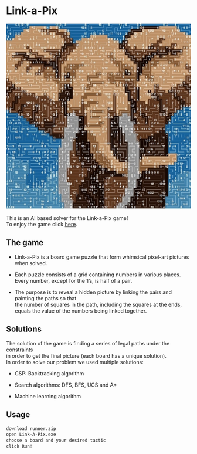# Link-a-Pix
![](cover_image.jpg)

This is an AI based solver for the Link-a-Pix game!  
To enjoy the game click [here](https://www.conceptispuzzles.com/index.aspx?uri=puzzle/link-a-pix).


## The game
* Link-a-Pix is a board game puzzle that form whimsical pixel-art pictures when solved.     

* Each puzzle consists of a grid containing numbers in various places.    
  Every number, except for the 1’s, is half of a pair.    
  
* The purpose is to reveal a hidden picture by linking the pairs and painting the paths so that    
  the number of squares in the path, including the squares at the ends,     
  equals the value of the numbers being linked together.    


## Solutions
The solution of the game is finding a series of legal paths under the constraints   
in order to get the final picture (each board has a unique solution).     
In order to solve our problem we used multiple solutions:   

* CSP: Backtracking algorithm

* Search algorithms: DFS, BFS, UCS and A*

* Machine learning algorithm 


## Usage

```
download runner.zip
open Link-A-Pix.exe
choose a board and your desired tactic
click Run!
```


